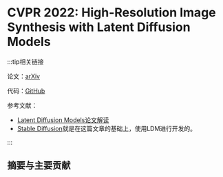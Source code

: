# CVPR 2022: High-Resolution Image Synthesis with Latent Diffusion Models

:::tip相关链接

论文：[arXiv](https://arxiv.org/pdf/2112.10752.pdf)

代码：[GitHub](https://github.com/CompVis/latent-diffusion)

参考文献：
- [Latent Diffusion Models论文解读](https://zhuanlan.zhihu.com/p/582693939)
- [Stable Diffusion](https://github.com/Stability-AI/stablediffusion)就是在这篇文章的基础上，使用LDM进行开发的。

:::

## 摘要与主要贡献

